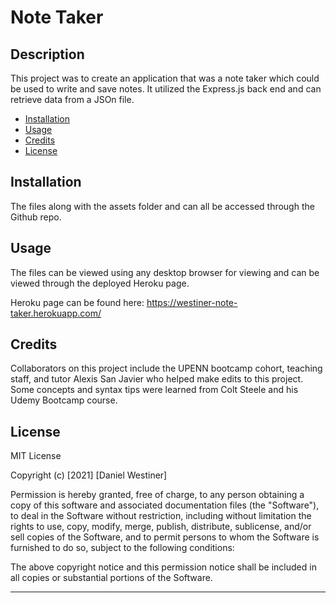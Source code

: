 # Note Taker

## Description

This project was to create an application that was a note taker which could be used to write and save notes.  It utilized the Express.js back end and can retrieve data from a JSOn file.

- [Installation](#installation)
- [Usage](#usage)
- [Credits](#credits)
- [License](#license)

## Installation

The files along with the assets folder and can all be accessed through the Github repo.

## Usage

The files can be viewed using any desktop browser for viewing and can be viewed through the deployed Heroku page.

Heroku page can be found here:  https://westiner-note-taker.herokuapp.com/


## Credits

Collaborators on this project include the UPENN bootcamp cohort, teaching staff, and tutor Alexis San Javier who helped make edits to this project. Some concepts and syntax tips were learned from Colt Steele and his Udemy Bootcamp course.

## License

MIT License

Copyright (c) [2021] [Daniel Westiner]

Permission is hereby granted, free of charge, to any person obtaining a copy
of this software and associated documentation files (the "Software"), to deal
in the Software without restriction, including without limitation the rights
to use, copy, modify, merge, publish, distribute, sublicense, and/or sell
copies of the Software, and to permit persons to whom the Software is
furnished to do so, subject to the following conditions:

The above copyright notice and this permission notice shall be included in all
copies or substantial portions of the Software.

---